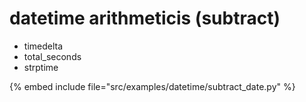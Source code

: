 # datetime arithmeticis (subtract)


* timedelta
* total_seconds
* strptime


{% embed include file="src/examples/datetime/subtract_date.py" %}


